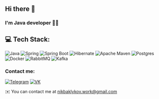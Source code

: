 ## Hi there 👋 
### I'm Java developer 👨‍💻

## 💻 Tech Stack:
![Java](https://img.shields.io/badge/java-%23ED8B00.svg?style=for-the-badge&logo=java&logoColor=white) 
![Spring](https://img.shields.io/badge/spring-%236DB33F.svg?style=for-the-badge&logo=spring&logoColor=white) 
![Spring Boot](https://img.shields.io/badge/Spring_Boot-F2F4F9?style=for-the-badge&logo=spring-boot)
![Hibernate](https://img.shields.io/badge/-Hibernate-informational?style=for-the-badge&logo=Hibernate)
![Apache Maven](https://img.shields.io/badge/Apache%20Maven-C71A36?style=for-the-badge&logo=Apache%20Maven&logoColor=white) 
![Postgres](https://img.shields.io/badge/postgres-%23316192.svg?style=for-the-badge&logo=postgresql&logoColor=white) 
![Docker](https://img.shields.io/badge/docker-%230db7ed.svg?style=for-the-badge&logo=docker&logoColor=white) 
![RabbitMQ](https://img.shields.io/badge/-RabbitMQ-informational?style=for-the-badge&logo=RabbitMQ)
![Kafka](https://img.shields.io/badge/Apache_Kafka-231F20?style=for-the-badge&logo=apache-kafka&logoColor=white)


### Contact me:
[![Telegram](https://img.shields.io/badge/-Telegram-informational?style=for-the-badge&logo=telegram)](https://t.me/NikBakly)
[![VK](https://img.shields.io/badge/-ВКонтакте-informational?style=for-the-badge&logo=vk)](https://vk.com/nikbakly)

✉️  You can contact me at [nikbaklykov.work@gmail.com](mailto:nikbaklykov.work@gmail.com)
